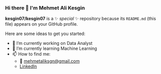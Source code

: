 ### Hi there 👋 I'm Mehmet Ali Kesgin


**kesgin07/kesgin07** is a ✨ _special_ ✨ repository because its `README.md` (this file) appears on your GitHub profile.

Here are some ideas to get you started:

- 🔭 I’m currently working on Data Analyst
- 🌱 I’m currently learning Machine Learning
- 📫 How to find me: 
  - :e-mail:  mehmetaliksgn@gmail.com
  - [LinkedIn](https://www.linkedin.com/in/mehmetalikesgin?original_referer=)
  
